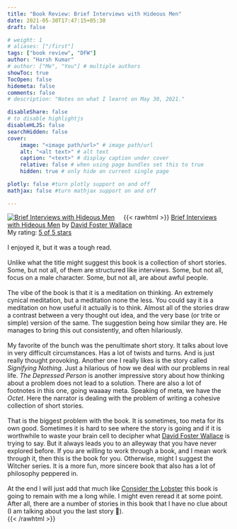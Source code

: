 ```yaml
---
title: "Book Review: Brief Interviews with Hideous Men"
date: 2021-05-30T17:47:15+05:30
draft: false

# weight: 1
# aliases: ["/first"]
tags: ["book review", "DFW"]
author: "Harsh Kumar"
# author: ["Me", "You"] # multiple authors
showToc: true
TocOpen: false
hidemeta: false
comments: false
# description: "Notes on what I learnt on May 30, 2021."

disableShare: false
# to disable highlightjs
disableHLJS: false
searchHidden: false
cover:
    image: "<image path/url>" # image path/url
    alt: "<alt text>" # alt text
    caption: "<text>" # display caption under cover
    relative: false # when using page bundles set this to true
    hidden: true # only hide on current single page

plotly: false #turn plotly support on and off
mathjax: false #turn mathjax support on and off

---
```

{{< rawhtml >}}
<a href="https://www.goodreads.com/book/show/6753.Brief_Interviews_with_Hideous_Men" style="float: left; padding-right: 20px"><img border="0" alt="Brief Interviews with Hideous Men" src="https://i.gr-assets.com/images/S/compressed.photo.goodreads.com/books/1347635121l/6753._SX98_.jpg" /></a><a href="https://www.goodreads.com/book/show/6753.Brief_Interviews_with_Hideous_Men">Brief Interviews with Hideous Men</a> by <a href="https://www.goodreads.com/author/show/4339.David_Foster_Wallace">David Foster Wallace</a><br/>
My rating: <a href="https://www.goodreads.com/review/show/3856918237">5 of 5 stars</a><br /><br />
I enjoyed it, but it was a tough read. <br /><br />Unlike what the title might suggest this book is a collection of short stories. Some, but not all, of them are structured like interviews. Some, but not all, focus on a male character. Some, but not all, are about awful people.<br /><br />The vibe of the book is that it is a meditation on thinking. An extremely cynical meditation, but a meditation none the less. You could say it is a meditation on how useful it actually is to think. Almost all of the stories draw a contrast between a very thought out idea, and the very base (or trite or simple) version of the same. The suggestion being how similar they are. He manages to bring this out consistently, and often hilariously. <br /><br />My favorite of the bunch was the penultimate short story. It talks about love in very difficult circumstances. Has a lot of twists and turns. And is just really thought provoking. Another one I really likes is the story called <i>Signifying Nothing</i>. Just a hilarious of how we deal with our problems in real life. <i>The Depressed Person</i> is another impressive story about how thinking about a problem does not lead to a solution. There are also a lot of footnotes in this one, going waaaay meta. Speaking of meta, we have the <i>Octet</i>. Here the narrator is dealing with the problem of writing a cohesive collection of short stories.<br /><br />That is the biggest problem with the book. It is sometimes, too meta for its own good. Sometimes it is hard to see where the story is going and if it is worthwhile to waste your brain cell to decipher what <a href="https://www.goodreads.com/author/show/4339.David_Foster_Wallace" title="David Foster Wallace" rel="nofollow noopener"> David Foster Wallace</a> is trying to say. But it always leads you to an alleyway that you have never explored before. If you are willing to work through a book, and I mean work through it, then this is the book for you. Otherwise, might I suggest the Witcher series. It is a more fun, more sincere book that also has a lot of philosophy peppered in.<br /><br />At the end I will just add that much like <a href="https://www.goodreads.com/book/show/6751.Consider_the_Lobster_and_Other_Essays" title="Consider the Lobster and Other Essays by David Foster Wallace" rel="nofollow noopener"> Consider the Lobster</a> this book is going to remain with me a long while. I might even reread it at some point. After all, there are a number of stories in this book that I have no clue about (I am talking about you the last story 🥺). 
<br/>
{{< /rawhtml >}}

